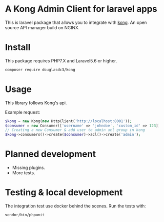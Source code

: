 # A Kong Admin Client for laravel apps

This is laravel package that allows you to integrate with [kong](https://getkong.org). An open source API manager build on NGINX.

# Install

This package requires PHP7.X and Laravel5.6 or higher.

```bash
composer require douglasdc3/kong
```

# Usage

This library follows Kong's api.

Example request:

```php
$kong = new Kong(new HttpClient('http://localhost:8001'));
$consumer = new Consumer(['username' => 'johndoe', 'custom_id' => 123]);
// Creating a new Consumer & add user to admin acl group in kong
$kong->consumers()->create($consumer)->acl()->create('admin');
````

# Planned development

* Missing plugins.
* More tests.

# Testing & local development

The integration test use docker behind the scenes.
Run the tests with:

```bash
vendor/bin/phpunit
```
